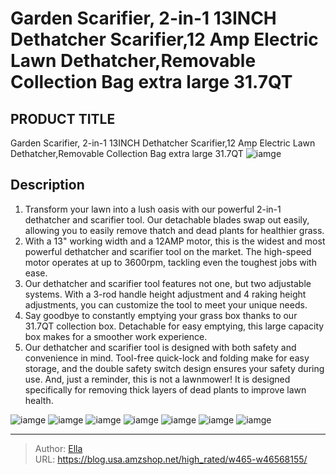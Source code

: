 # Garden Scarifier, 2-in-1 13INCH Dethatcher Scarifier,12 Amp Electric Lawn Dethatcher,Removable Collection Bag extra large 31.7QT


## PRODUCT TITLE 

Garden Scarifier, 2-in-1 13INCH Dethatcher Scarifier,12 Amp Electric Lawn Dethatcher,Removable Collection Bag extra large 31.7QT
![iamge](https://b2bfiles1.gigab2b.cn/image/wkseller/2924/20230515_3f10eba765da316153e84365f2a1ef1a.JPG)

## Description

1. Transform your lawn into a lush oasis with our powerful 2-in-1 dethatcher and scarifier tool. Our detachable blades swap out easily, allowing you to easily remove thatch and dead plants for healthier grass.
2. With a 13&#34; working width and a 12AMP motor, this is the widest and most powerful dethatcher and scarifier tool on the market. The high-speed motor operates at up to 3600rpm, tackling even the toughest jobs with ease.
3. Our dethatcher and scarifier tool features not one, but two adjustable systems. With a 3-rod handle height adjustment and 4 raking height adjustments, you can customize the tool to meet your unique needs.
4. Say goodbye to constantly emptying your grass box thanks to our 31.7QT collection box. Detachable for easy emptying, this large capacity box makes for a smoother work experience.
5. Our dethatcher and scarifier tool is designed with both safety and convenience in mind. Tool-free quick-lock and folding make for easy storage, and the double safety switch design ensures your safety during use. And, just a reminder, this is not a lawnmower! It is designed specifically for removing thick layers of dead plants to improve lawn health.










![iamge](https://b2bfiles1.gigab2b.cn/image/wkseller/2924/20230515_e2342a53b184041ee12a7eca33515938.JPG)
![iamge](https://b2bfiles1.gigab2b.cn/image/wkseller/2924/20230515_715ec2ae2220e85f8a39755918923fea.JPG)
![iamge](https://b2bfiles1.gigab2b.cn/image/wkseller/2924/20230515_11e7ab11138c7db0711686d4aad017be.JPG)
![iamge](https://b2bfiles1.gigab2b.cn/image/wkseller/2924/20230515_fa26b7a3718804883afb359dbd4614b0.JPG)
![iamge](https://b2bfiles1.gigab2b.cn/image/wkseller/2924/20230515_c776342a23e8b3885788ab5fd8d7637a.jpg)
![iamge](https://b2bfiles1.gigab2b.cn/image/wkseller/2924/20230515_114cf6865d40afcf931162b202cddf1b.jpg)
![iamge](https://b2bfiles1.gigab2b.cn/image/wkseller/2924/20230515_32d27fc3f1c39b640f7bd31929af3382.jpg)


---

> Author: [Ella](https://blog.usa.amzshop.net/)  
> URL: https://blog.usa.amzshop.net/high_rated/w465-w46568155/  

